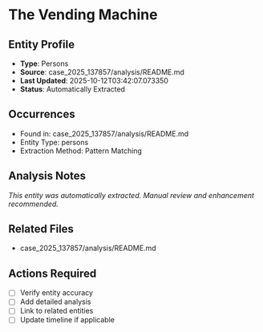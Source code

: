 # The Vending Machine

## Entity Profile
- **Type**: Persons
- **Source**: case_2025_137857/analysis/README.md
- **Last Updated**: 2025-10-12T03:42:07.073350
- **Status**: Automatically Extracted

## Occurrences
- Found in: case_2025_137857/analysis/README.md
- Entity Type: persons
- Extraction Method: Pattern Matching

## Analysis Notes
*This entity was automatically extracted. Manual review and enhancement recommended.*

## Related Files
- case_2025_137857/analysis/README.md

## Actions Required
- [ ] Verify entity accuracy
- [ ] Add detailed analysis
- [ ] Link to related entities
- [ ] Update timeline if applicable
